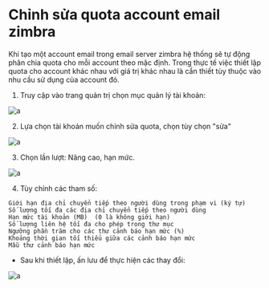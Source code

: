 # Chỉnh sửa quota account email zimbra

Khi tạo một account email trong email server zimbra hệ thống sẽ tự động phân chia quota cho mỗi account theo mặc định. Trong thực tế việc thiết lập quota cho account khác nhau với giá trị khác nhau là cần thiết tùy thuộc vào nhu cầu sử dụng của account đó.

1. Truy cập vào trang quản trị chọn mục quản lý tài khoản:

![a](https://f5-zpcloud.zdn.vn/8611207636330547866/1bb9ef10ed6d2033797c.jpg)

2. Lựa chọn tài khoản muốn chỉnh sửa quota, chọn tùy chọn "sửa"

![a](https://f5-zpcloud.zdn.vn/644375705051262711/7c8f3442323fff61a62e.jpg)

3. Chọn lần lượt: Nâng cao, hạn mức.

![a](https://f5-zpcloud.zdn.vn/320967441611118754/65fcc771fb0c36526f1d.jpg)

4. Tùy chỉnh các tham số:

```
Giới hạn địa chỉ chuyển tiếp theo người dùng trong phạm vi (ký tự)
Số lượng tối đa các địa chỉ chuyển tiếp theo người dùng
Hạn mức tài khoản (MB)	(0 là không giới hạn)
Số lượng liên hệ tối đa cho phép trong thư mục
Ngưỡng phần trăm cho các thư cảnh báo hạn mức (%)
Khoảng thời gian tối thiểu giữa các cảnh báo hạn mức
Mẫu thư cảnh báo hạn mức
```
- Sau khi thiết lập, ấn lưu để thực hiện các thay đổi:

![a](https://f4-zpcloud.zdn.vn/1159628140705426718/5d439572a50f6851311e.jpg)
